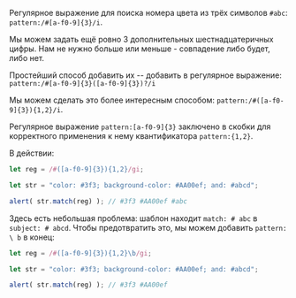 Регулярное выражение для поиска номера цвета из трёх символов `#abc`: `pattern:/#[a-f0-9]{3}/i`.

Мы можем задать ещё ровно 3 дополнительных шестнадцатеричных цифры. Нам не нужно больше или меньше - совпадение либо будет, либо нет.

Простейший способ добавить их -- добавить в регулярное выражение: `pattern:/#[a-f0-9]{3}([a-f0-9]{3})?/i`

Мы можем сделать это более интересным способом: `pattern:/#([a-f0-9]{3}){1,2}/i`.

Регулярное выражение `pattern:[a-f0-9]{3}` заключено в скобки для корректного применения к нему квантификатора `pattern:{1,2}`.

В действии:

```js run
let reg = /#([a-f0-9]{3}){1,2}/gi;

let str = "color: #3f3; background-color: #AA00ef; and: #abcd";

alert( str.match(reg) ); // #3f3 #AA00ef #abc
```

Здесь есть небольшая проблема: шаблон находит `match: # abc` в `subject: # abcd`. Чтобы предотвратить это, мы можем добавить `pattern: \ b` в конец:

```js run
let reg = /#([a-f0-9]{3}){1,2}\b/gi;

let str = "color: #3f3; background-color: #AA00ef; and: #abcd";

alert( str.match(reg) ); // #3f3 #AA00ef
```
